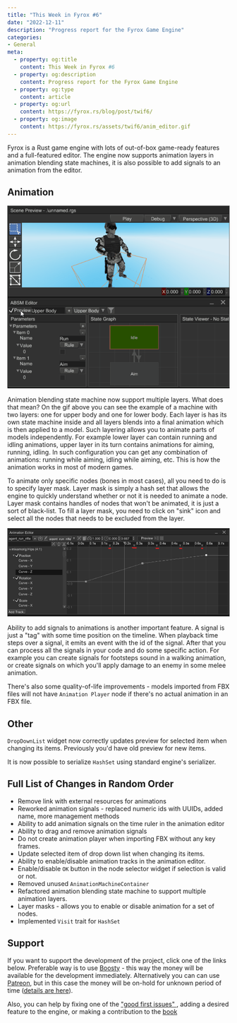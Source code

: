 ```yaml
---
title: "This Week in Fyrox #6"
date: "2022-12-11"
description: "Progress report for the Fyrox Game Engine"
categories: 
- General
meta:
  - property: og:title
    content: This Week in Fyrox #6
  - property: og:description
    content: Progress report for the Fyrox Game Engine
  - property: og:type
    content: article
  - property: og:url
    content: https://fyrox.rs/blog/post/twif6/
  - property: og:image
    content: https://fyrox.rs/assets/twif6/anim_editor.gif
---
```


Fyrox is a Rust game engine with lots of out-of-box game-ready features and a full-featured editor. The engine
now supports animation layers in animation blending state machines, it is also possible to add signals to an
animation from the editor.

## Animation

![absm editor](/assets/twif6/anim_editor.gif)

Animation blending state machine now support multiple layers. What does that mean? On the gif above you can see
the example of a machine with two layers: one for upper body and one for lower body. Each layer is has its own
state machine inside and all layers blends into a final animation which is then applied to a model. Such layering
allows you to animate parts of models independently. For example lower layer can contain running and idling 
animations, upper layer in its turn contains animations for aiming, running, idling. In such configuration you
can get any combination of animations: running while aiming, idling while aiming, etc. This is how the animation
works in most of modern games.

To animate only specific nodes (bones in most cases), all you need to do is to specify layer mask. Layer mask is 
simply a hash set that allows the engine to quickly understand whether or not it is needed to animate a node. Layer
mask contains handles of nodes that won't be animated, it is just a sort of black-list. To fill a layer mask, you
need to click on "sink" icon and select all the nodes that needs to be excluded from the layer.

![signals](/assets/twif6/signals.png)

Ability to add signals to animations is another important feature. A signal is just a "tag" with some time position
on the timeline. When playback time steps over a signal, it emits an event with the id of the signal. After that 
you can process all the signals in your code and do some specific action. For example you can create signals for
footsteps sound in a walking animation, or create signals on which you'll apply damage to an enemy in some melee
animation.

There's also some quality-of-life improvements - models imported from FBX files will not have `Animation Player` node
if there's no actual animation in an FBX file.

## Other

`DropDownList` widget now correctly updates preview for selected item when changing its items. Previously you'd have
old preview for new items. 

It is now possible to serialize `HashSet` using standard engine's serializer. 

## Full List of Changes in Random Order

- Remove link with external resources for animations
- Reworked animation signals - replaced numeric ids with UUIDs, added name, more management 
methods
- Ability to add animation signals on the time ruler in the animation editor
- Ability to drag and remove animation signals
- Do not create animation player when importing FBX without any key frames.
- Update selected item of drop down list when changing its items.
- Ability to enable/disable animation tracks in the animation editor.
- Enable/disable `OK` button in the node selector widget if selection is valid or not.
- Removed unused `AnimationMachineContainer`
- Refactored animation blending state machine to support multiple animation layers.
- Layer masks - allows you to enable or disable animation for a set of nodes.
- Implemented `Visit` trait for `HashSet`

## Support

If you want to support the development of the project, click one of the links below. Preferable way is to use 
[Boosty](https://boosty.to/fyrox) - this way the money will be available for the development immediately. 
Alternatively you can can use [Patreon](https://www.patreon.com/mrdimas), but in this case the money will
be on-hold for unknown period of time ([details are here](https://github.com/FyroxEngine/Fyrox/issues/363)).

Also, you can help by fixing one of the ["good first issues" ](https://github.com/FyroxEngine/Fyrox/issues?q=is%3Aopen+is%3Aissue+label%3A%22good+first+issue%22),
adding a desired feature to the engine, or making a contribution to the [book](https://github.com/fyrox-book)
